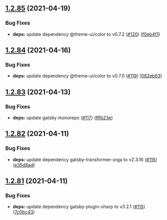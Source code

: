 ## [1.2.85](https://github.com/dds/bosabosa.org/compare/v1.2.84...v1.2.85) (2021-04-19)


### Bug Fixes

* **deps:** update dependency @theme-ui/color to v0.7.2 ([#120](https://github.com/dds/bosabosa.org/issues/120)) ([f0eb4f1](https://github.com/dds/bosabosa.org/commit/f0eb4f1a989f10cbc626dfbe8048cb1f3d30129f))



## [1.2.84](https://github.com/dds/bosabosa.org/compare/v1.2.83...v1.2.84) (2021-04-16)


### Bug Fixes

* **deps:** update dependency @theme-ui/color to v0.7.0 ([#119](https://github.com/dds/bosabosa.org/issues/119)) ([082eb63](https://github.com/dds/bosabosa.org/commit/082eb63fd75449eb94dbf0a020067c7af4fd6c04))



## [1.2.83](https://github.com/dds/bosabosa.org/compare/v1.2.82...v1.2.83) (2021-04-13)


### Bug Fixes

* **deps:** update gatsby monorepo ([#117](https://github.com/dds/bosabosa.org/issues/117)) ([fffb23e](https://github.com/dds/bosabosa.org/commit/fffb23e693974fc4f1eb656b7e7583537c3f54b3))



## [1.2.82](https://github.com/dds/bosabosa.org/compare/v1.2.81...v1.2.82) (2021-04-11)


### Bug Fixes

* **deps:** update dependency gatsby-transformer-orga to v2.3.16 ([#116](https://github.com/dds/bosabosa.org/issues/116)) ([e35d8ad](https://github.com/dds/bosabosa.org/commit/e35d8ad26e8ecf9aefc4dbb38aa7a3d97a880926))



## [1.2.81](https://github.com/dds/bosabosa.org/compare/v1.2.80...v1.2.81) (2021-04-11)


### Bug Fixes

* **deps:** update dependency gatsby-plugin-sharp to v3.2.1 ([#115](https://github.com/dds/bosabosa.org/issues/115)) ([7c0bc43](https://github.com/dds/bosabosa.org/commit/7c0bc439ec4902820d05e989cb16875820476249))



